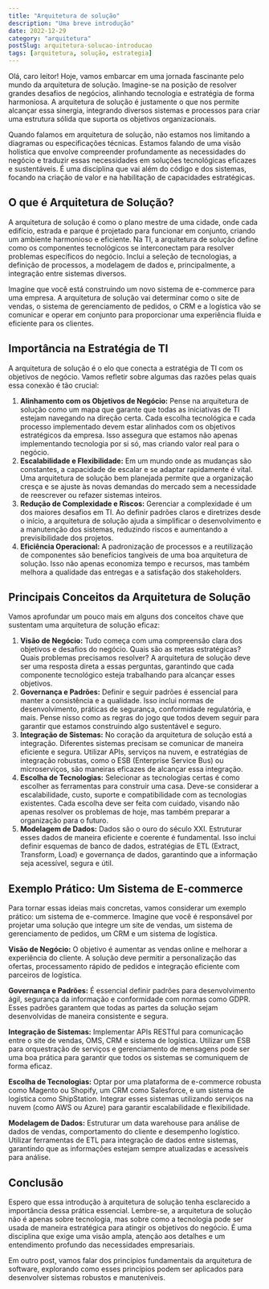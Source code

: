 ```yaml
---
title: "Arquitetura de solução"
description: "Uma breve introdução"
date: 2022-12-29
category: "arquitetura"
postSlug: arquitetura-solucao-introducao
tags: [arquitetura, solução, estrategia]
---
```


Olá, caro leitor! Hoje, vamos embarcar em uma jornada fascinante pelo mundo da arquitetura de solução. Imagine-se na posição de resolver grandes desafios de negócios, alinhando tecnologia e estratégia de forma harmoniosa. A arquitetura de solução é justamente o que nos permite alcançar essa sinergia, integrando diversos sistemas e processos para criar uma estrutura sólida que suporta os objetivos organizacionais.

Quando falamos em arquitetura de solução, não estamos nos limitando a diagramas ou especificações técnicas. Estamos falando de uma visão holística que envolve compreender profundamente as necessidades do negócio e traduzir essas necessidades em soluções tecnológicas eficazes e sustentáveis. É uma disciplina que vai além do código e dos sistemas, focando na criação de valor e na habilitação de capacidades estratégicas.

## O que é Arquitetura de Solução?

A arquitetura de solução é como o plano mestre de uma cidade, onde cada edifício, estrada e parque é projetado para funcionar em conjunto, criando um ambiente harmonioso e eficiente. Na TI, a arquitetura de solução define como os componentes tecnológicos se interconectam para resolver problemas específicos do negócio. Inclui a seleção de tecnologias, a definição de processos, a modelagem de dados e, principalmente, a integração entre sistemas diversos.

Imagine que você está construindo um novo sistema de e-commerce para uma empresa. A arquitetura de solução vai determinar como o site de vendas, o sistema de gerenciamento de pedidos, o CRM e a logística vão se comunicar e operar em conjunto para proporcionar uma experiência fluida e eficiente para os clientes.

## Importância na Estratégia de TI

A arquitetura de solução é o elo que conecta a estratégia de TI com os objetivos de negócio. Vamos refletir sobre algumas das razões pelas quais essa conexão é tão crucial:

1. **Alinhamento com os Objetivos de Negócio:** Pense na arquitetura de solução como um mapa que garante que todas as iniciativas de TI estejam navegando na direção certa. Cada escolha tecnológica e cada processo implementado devem estar alinhados com os objetivos estratégicos da empresa. Isso assegura que estamos não apenas implementando tecnologia por si só, mas criando valor real para o negócio.
2. **Escalabilidade e Flexibilidade:** Em um mundo onde as mudanças são constantes, a capacidade de escalar e se adaptar rapidamente é vital. Uma arquitetura de solução bem planejada permite que a organização cresça e se ajuste às novas demandas do mercado sem a necessidade de reescrever ou refazer sistemas inteiros.
3. **Redução de Complexidade e Riscos:** Gerenciar a complexidade é um dos maiores desafios em TI. Ao definir padrões claros e diretrizes desde o início, a arquitetura de solução ajuda a simplificar o desenvolvimento e a manutenção dos sistemas, reduzindo riscos e aumentando a previsibilidade dos projetos.
4. **Eficiência Operacional:** A padronização de processos e a reutilização de componentes são benefícios tangíveis de uma boa arquitetura de solução. Isso não apenas economiza tempo e recursos, mas também melhora a qualidade das entregas e a satisfação dos stakeholders.

## Principais Conceitos da Arquitetura de Solução

Vamos aprofundar um pouco mais em alguns dos conceitos chave que sustentam uma arquitetura de solução eficaz:

1. **Visão de Negócio:** Tudo começa com uma compreensão clara dos objetivos e desafios do negócio. Quais são as metas estratégicas? Quais problemas precisamos resolver? A arquitetura de solução deve ser uma resposta direta a essas perguntas, garantindo que cada componente tecnológico esteja trabalhando para alcançar esses objetivos.
2. **Governança e Padrões:** Definir e seguir padrões é essencial para manter a consistência e a qualidade. Isso inclui normas de desenvolvimento, práticas de segurança, conformidade regulatória, e mais. Pense nisso como as regras do jogo que todos devem seguir para garantir que estamos construindo algo sustentável e seguro.
3. **Integração de Sistemas:** No coração da arquitetura de solução está a integração. Diferentes sistemas precisam se comunicar de maneira eficiente e segura. Utilizar APIs, serviços na nuvem, e estratégias de integração robustas, como o ESB (Enterprise Service Bus) ou microserviços, são maneiras eficazes de alcançar essa integração.
4. **Escolha de Tecnologias:** Selecionar as tecnologias certas é como escolher as ferramentas para construir uma casa. Deve-se considerar a escalabilidade, custo, suporte e compatibilidade com as tecnologias existentes. Cada escolha deve ser feita com cuidado, visando não apenas resolver os problemas de hoje, mas também preparar a organização para o futuro.
5. **Modelagem de Dados:** Dados são o ouro do século XXI. Estruturar esses dados de maneira eficiente e coerente é fundamental. Isso inclui definir esquemas de banco de dados, estratégias de ETL (Extract, Transform, Load) e governança de dados, garantindo que a informação seja acessível, segura e útil.

## Exemplo Prático: Um Sistema de E-commerce

Para tornar essas ideias mais concretas, vamos considerar um exemplo prático: um sistema de e-commerce. Imagine que você é responsável por projetar uma solução que integre um site de vendas, um sistema de gerenciamento de pedidos, um CRM e um sistema de logística.

**Visão de Negócio:** O objetivo é aumentar as vendas online e melhorar a experiência do cliente. A solução deve permitir a personalização das ofertas, processamento rápido de pedidos e integração eficiente com parceiros de logística.

**Governança e Padrões:** É essencial definir padrões para desenvolvimento ágil, segurança da informação e conformidade com normas como GDPR. Esses padrões garantem que todas as partes da solução sejam desenvolvidas de maneira consistente e segura.

**Integração de Sistemas:** Implementar APIs RESTful para comunicação entre o site de vendas, OMS, CRM e sistema de logística. Utilizar um ESB para orquestração de serviços e gerenciamento de mensagens pode ser uma boa prática para garantir que todos os sistemas se comuniquem de forma eficaz.

**Escolha de Tecnologias:** Optar por uma plataforma de e-commerce robusta como Magento ou Shopify, um CRM como Salesforce, e um sistema de logística como ShipStation. Integrar esses sistemas utilizando serviços na nuvem (como AWS ou Azure) para garantir escalabilidade e flexibilidade.

**Modelagem de Dados:** Estruturar um data warehouse para análise de dados de vendas, comportamento do cliente e desempenho logístico. Utilizar ferramentas de ETL para integração de dados entre sistemas, garantindo que as informações estejam sempre atualizadas e acessíveis para análise.

## Conclusão

Espero que essa introdução à arquitetura de solução tenha esclarecido a importância dessa prática essencial. Lembre-se, a arquitetura de solução não é apenas sobre tecnologia, mas sobre como a tecnologia pode ser usada de maneira estratégica para atingir os objetivos do negócio. É uma disciplina que exige uma visão ampla, atenção aos detalhes e um entendimento profundo das necessidades empresariais.

Em outro post, vamos falar dos princípios fundamentais da arquitetura de software, explorando como esses princípios podem ser aplicados para desenvolver sistemas robustos e manuteníveis.
